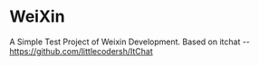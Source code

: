 # WeiXin
A Simple Test Project of Weixin Development. Based on itchat -- https://github.com/littlecodersh/ItChat
